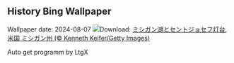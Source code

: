 ## History Bing Wallpaper
Wallpaper date: 2024-08-07
![](https://www.bing.com/th?id=OHR.MichiganLighthouse_JA-JP9089561371_UHD.jpg&w=1000)Download: [ミシガン湖とセントジョセフ灯台, 米国 ミシガン州 (© Kenneth Keifer/Getty Images)](https://www.bing.com/th?id=OHR.MichiganLighthouse_JA-JP9089561371_UHD.jpg)

Auto get programm by LtgX
